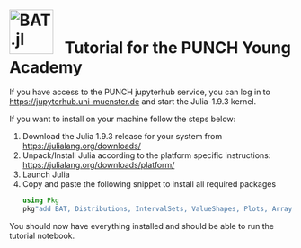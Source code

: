 # <img style="height:2.8em;" alt="BAT.jl" src="https://bat.github.io/BAT.jl/dev/assets/logo.svg"/> &nbsp;  Tutorial for the PUNCH Young Academy  

If you have access to the PUNCH jupyterhub service, you can log in to https://jupyterhub.uni-muenster.de and start the Julia-1.9.3 kernel.

If you want to install on your machine follow the steps below:
1. Download the Julia 1.9.3 release for your system from https://julialang.org/downloads/
2. Unpack/Install Julia according to the platform specific instructions: https://julialang.org/downloads/platform/
3. Launch Julia 
4. Copy and paste the following snippet to install all required packages
   ```julia
   using Pkg
   pkg"add BAT, Distributions, IntervalSets, ValueShapes, Plots, ArraysOfArrays, StatsBase, LinearAlgebra, DensityInterface, Optim, EmpiricalDistributions"
   ```
You should now have everything installed and should be able to run the tutorial notebook.
